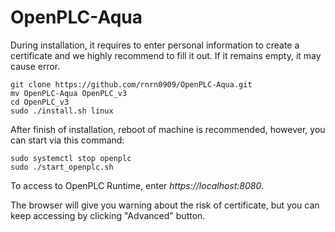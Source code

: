 # OpenPLC-Aqua



During installation, it requires to enter personal information to create a certificate and we highly recommend to fill it out. If it remains empty, it may cause error. 


````
git clone https://github.com/rnrn0909/OpenPLC-Aqua.git
mv OpenPLC-Aqua OpenPLC_v3
cd OpenPLC_v3
sudo ./install.sh linux
````
After finish of installation, reboot of machine is recommended, however, you can start via this command:

````
sudo systemctl stop openplc
sudo ./start_openplc.sh
````

To access to OpenPLC Runtime, enter *https://localhost:8080*.

The browser will give you warning about the risk of certificate, but you can keep accessing by clicking "Advanced" button. 

